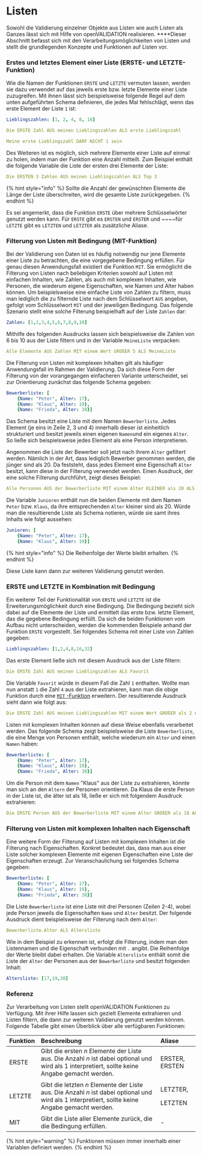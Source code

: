 # Listen

Sowohl die Validierung einzelner Objekte aus Listen wie auch Listen als Ganzes lässt sich mit Hilfe von openVALIDATION realisieren. ****Dieser Abschnitt befasst sich mit den Verarbeitungsmöglichkeiten von Listen und stellt die grundlegenden Konzepte und Funktionen auf Listen vor. 



### Erstes und letztes Element einer Liste \(ERSTE- und LETZTE-Funktion\)

Wie die Namen der Funktionen `ERSTE` und `LETZTE` vermuten lassen, werden sie dazu verwendet auf das jeweils erste bzw. letzte Elemente einer Liste zuzugreifen. Mit ihnen lässt sich beispielsweise folgende Regel auf dem unten aufgeführten Schema definieren, die jedes Mal fehlschlägt, wenn das erste Element der Liste `1` ist:

```yaml
Lieblingszahlen: [1, 2, 4, 8, 16]
```

```yaml
Die ERSTE Zahl AUS meinen Lieblingszahlen ALS erste Lieblingszahl

Meine erste Lieblingszahl DARF NICHT 1 sein
```

Des Weiteren ist es möglich, sich mehrere Elemente einer Liste auf einmal zu holen, indem man der Funktion eine Anzahl mitteilt. Zum Beispiel enthält die folgende Variable die Liste der ersten drei Elemente der Liste:

```yaml
Die ERSTEN 3 Zahlen AUS meinen Lieblingszahlen ALS Top 3
```

{% hint style="info" %}
Sollte die Anzahl der gewünschten Elemente die Länge der Liste überschreiten, wird die gesamte Liste zurückgegeben.
{% endhint %}

Es sei angemerkt, dass die Funktion `ERSTE` über mehrere Schlüsselwörter genutzt werden kann. Für `ERSTE` gibt es `ERSTEN` und `ERSTER` und ~~~~für `LETZTE` gibt es `LETZTEN` und `LETZTER` als zusätzliche Aliase.

#### 

### Filterung von Listen mit Bedingung \(MIT-Funktion\)

Bei der Validierung von Daten ist es häufig notwendig nur jene Elemente einer Liste zu betrachten, die eine vorgegebene Bedingung erfüllen. Für genau diesen Anwendungsfall existiert die Funktion `MIT`. Sie ermöglicht die  Filterung von Listen nach beliebigen Kriterien sowohl auf Listen mit einfachen Inhalten, wie Zahlen, als auch mit komplexen Inhalten, wie Personen, die wiederum eigene Eigenschaften, wie Namen und Alter haben können. Um beispielsweise eine einfache Liste von Zahlen zu filtern, muss man lediglich die zu filternde Liste nach dem Schlüsselwort `AUS` angeben, gefolgt vom Schlüsselwort `MIT` und der jeweiligen Bedingung. Das folgende Szenario stellt eine solche Filterung beispielhaft auf der Liste `Zahlen` dar:

```yaml
Zahlen: [1,2,3,4,5,6,7,8,9,10]
```

Mithilfe des folgenden Ausdrucks lassen sich beispielsweise die Zahlen von 6 bis 10 aus der Liste filtern und in der Variable `MeineListe` verpacken:

```yaml
Alle Elemente AUS Zahlen MIT einem Wert GRÖßER 5 ALS MeineListe
```

Die Filterung von Listen mit komplexen Inhalten gilt als häufiger Anwendungsfall im Rahmen der Validierung. Da sich diese Form der Filterung von der vorangegangen einfacheren Variante unterscheidet, sei zur Orientierung zunächst das folgende Schema gegeben:

```yaml
Bewerberliste: [
    {Name: "Peter", Alter: 17},
    {Name: "Klaus", Alter: 19},
    {Name: "Frieda", Alter: 38}]
```

Das Schema besitzt eine Liste mit dem Namen `Bewerberliste`. Jedes Element \(je eins in Zeile 2, 3 und 4\) innerhalb dieser ist einheitlich strukturiert und besitzt jeweils einen eigenen `Namen`und ein eigenes `Alter`. So ließe sich beispielsweise jedes Element als eine Person interpretieren.

Angenommen die Liste der Bewerber soll jetzt nach ihrem `Alter` gefiltert werden. Nämlich in der Art, dass lediglich Bewerber genommen werden, die jünger sind als 20. Da feststeht, dass jedes Element eine Eigenschaft `Alter` besitzt, kann diese in der Filterung verwendet werden. Einen Ausdruck, der eine solche Filterung durchführt, zeigt dieses Beispiel:

```yaml
Alle Personen AUS der Bewerberliste MIT einem Alter KLEINER als 20 ALS Junioren
```

Die Variable `Junioren` enthält nun die beiden Elemente mit dem Namen `Peter` bzw. `Klaus`, da ihre entsprechenden `Alter` kleiner sind als 20. Würde man die resultierende Liste als Schema notieren, würde sie samt ihres Inhalts wie folgt aussehen:

```yaml
Junioren: [
    {Name: "Peter", Alter: 17},
    {Name: "Klaus", Alter: 19}]
```

{% hint style="info" %}
Die Reihenfolge der Werte bleibt erhalten.
{% endhint %}

Diese Liste kann dann zur weiteren Validierung genutzt werden.



### ERSTE und LETZTE in Kombination mit Bedingung

Ein weiterer Teil der Funktionalität von `ERSTE` und `LETZTE` ist die Erweiterungsmöglichkeit durch eine Bedingung. Die Bedingung bezieht sich dabei auf die Elemente der Liste und ermittelt das erste bzw. letzte Element, das die gegebene Bedingung erfüllt. Da sich die beiden Funktionen vom Aufbau nicht unterscheiden, werden die kommenden Beispiele anhand der Funktion `ERSTE` vorgestellt. Sei folgendes Schema mit einer Liste von Zahlen gegeben:

```yaml
Lieblingszahlen: [1,2,4,8,16,32]
```

Das erste Element ließe sich mit diesem Ausdruck aus der Liste filtern:

```yaml
Die ERSTE Zahl AUS meinen Lieblingszahlen ALS Favorit
```

Die Variable `Favorit` würde in diesem Fall die Zahl `1` enthalten. Wollte man nun anstatt `1` die Zahl `4` aus der Liste extrahieren, kann man die obige Funktion durch eine [`MIT` -Funktion](https://app.gitbook.com/@openvalidation/s/documentation/~/drafts/-M-OzcUdmrIsQMlXwpjH/v/de/grammatik/listen#filterung-von-listen-mit-bedingung-mit-funktion) erweitern. Der resultierende Ausdruck sieht dann wie folgt aus:

```yaml
Die ERSTE Zahl AUS meinen Lieblingszahlen MIT einem Wert GRÖßER als 2 ALS Favorit
```

Listen mit komplexen Inhalten können auf diese Weise ebenfalls verarbeitet werden. Das folgende Schema zeigt beispielsweise die Liste `Bewerberliste`, die eine Menge von Personen enthält, welche wiederum ein `Alter` und einen `Namen` haben: 

```yaml
Bewerberliste: [
    {Name: "Peter", Alter: 17},
    {Name: "Klaus", Alter: 19},
    {Name: "Frieda", Alter: 38}]
```

Um die Person mit dem `Namen` "Klaus" aus der Liste zu extrahieren, könnte man sich an den `Altern` der Personen orientieren. Da Klaus die erste Person in der Liste ist, die älter ist als 18, ließe er sich mit folgendem Ausdruck extrahieren:

```yaml
Die ERSTE Person AUS der Bewerberliste MIT einem Alter GRÖßER als 18 ALS Peter
```

### 

### Filterung von Listen mit komplexen Inhalten nach Eigenschaft

Eine weitere Form der Filterung auf Listen mit komplexen Inhalten ist die Filterung nach Eigenschaften. Konkret bedeutet das, dass man aus einer Liste solcher komplexen Elemente mit eigenen Eigenschaften eine Liste der Eigenschaften erzeugt. Zur Veranschaulichung sei folgendes Schema gegeben:

```yaml
Bewerberliste: [
    {Name: "Peter", Alter: 17},
    {Name: "Klaus", Alter: 19},
    {Name: "Frieda", Alter: 38}]
```

Die Liste `Bewerberliste` ist eine Liste mit drei Personen \(Zeilen 2-4\), wobei jede Person jeweils die Eigenschaften `Name` und `Alter` besitzt. Der folgende Ausdruck dient beispielsweise der Filterung nach dem `Alter`:

```yaml
Bewerberliste.Alter ALS Altersliste
```

Wie in dem Beispiel zu erkennen ist, erfolgt die Filterung, indem man den Listennamen und die Eigenschaft verbunden mit `.` angibt. Die Reihenfolge der Werte bleibt dabei erhalten. Die Variable `Altersliste` enthält somit die Liste der `Alter` der Personen aus der `Bewerberliste` und besitzt folgenden Inhalt:

```yaml
Altersliste: [17,19,38]
```





### Referenz

Zur Verarbeitung von Listen stellt openVALIDATION Funktionen zu Verfügung. Mit ihrer Hilfe lassen sich gezielt Elemente extrahieren und Listen filtern, die dann zur weiteren Validierung genutzt werden können. Folgende Tabelle gibt einen Überblick über alle verfügbaren Funktionen:

<table>
  <thead>
    <tr>
      <th style="text-align:left">Funktion</th>
      <th style="text-align:left">Beschreibung</th>
      <th style="text-align:left">Aliase</th>
    </tr>
  </thead>
  <tbody>
    <tr>
      <td style="text-align:left">ERSTE</td>
      <td style="text-align:left">Gibt die ersten <em>n</em> Elemente der Liste aus. Die Anzahl <em>n </em>ist
        dabei optional und wird als 1 interpretiert, sollte keine Angabe gemacht
        werden.</td>
      <td style="text-align:left">ERSTER, ERSTEN</td>
    </tr>
    <tr>
      <td style="text-align:left">LETZTE</td>
      <td style="text-align:left">Gibt die letzten <em>n</em> Elemente der Liste aus. Die Anzahl <em>n </em>ist
        dabei optional und wird als 1 interpretiert, sollte keine Angabe gemacht
        werden.</td>
      <td style="text-align:left">
        <p>LETZTER,</p>
        <p>LETZTEN</p>
      </td>
    </tr>
    <tr>
      <td style="text-align:left">MIT</td>
      <td style="text-align:left">Gibt die Liste aller Elemente zur&#xFC;ck, die die Bedingung erf&#xFC;llen.</td>
      <td
      style="text-align:left">-</td>
    </tr>
  </tbody>
</table>{% hint style="warning" %}
Funktionen müssen immer innerhalb einer Variablen definiert werden.
{% endhint %}



